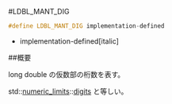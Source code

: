 #LDBL_MANT_DIG
```cpp
#define LDBL_MANT_DIG implementation-defined
```
* implementation-defined[italic]

##概要

long double の仮数部の桁数を表す。

std::[numeric_limits](/reference/limits/numeric_limits.md)<long double>::[digits](/reference/limits/numeric_limits/digits.md) と等しい。
